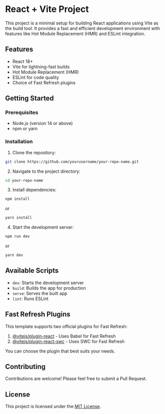 
# React + Vite Project

This project is a minimal setup for building React applications using Vite as the build tool. It provides a fast and efficient development environment with features like Hot Module Replacement (HMR) and ESLint integration.

## Features

- React 18+
- Vite for lightning-fast builds
- Hot Module Replacement (HMR)
- ESLint for code quality
- Choice of Fast Refresh plugins

## Getting Started

### Prerequisites

- Node.js (version 14 or above)
- npm or yarn

### Installation

1. Clone the repository:
```bash
git clone https://github.com/yourusername/your-repo-name.git
```

2. Navigate to the project directory:
```bash
cd your-repo-name
```

3. Install dependencies:
```bash
npm install
```
or
```bash
yarn install
```

4. Start the development server:
```bash
npm run dev
```
or
```bash
yarn dev
```

## Available Scripts

- `dev`: Starts the development server
- `build`: Builds the app for production
- `serve`: Serves the built app
- `lint`: Runs ESLint

## Fast Refresh Plugins

This template supports two official plugins for Fast Refresh:

1. [@vitejs/plugin-react](https://github.com/vitejs/vite-plugin-react/blob/main/packages/plugin-react/README.md) - Uses Babel for Fast Refresh
2. [@vitejs/plugin-react-swc](https://github.com/vitejs/vite-plugin-react-swc) - Uses SWC for Fast Refresh

You can choose the plugin that best suits your needs.

## Contributing

Contributions are welcome! Please feel free to submit a Pull Request.

## License

This project is licensed under the [MIT License](LICENSE).
